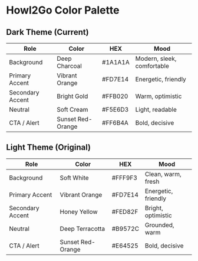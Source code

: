 # Howl2Go Color Palette

## Dark Theme (Current)

| Role | Color | HEX | Mood |
|------|-------|-----|------|
| Background | Deep Charcoal | #1A1A1A | Modern, sleek, comfortable |
| Primary Accent | Vibrant Orange | #FD7E14 | Energetic, friendly |
| Secondary Accent | Bright Gold | #FFB020 | Warm, optimistic |
| Neutral | Soft Cream | #F5E6D3 | Light, readable |
| CTA / Alert | Sunset Red-Orange | #FF6B4A | Bold, decisive |

## Light Theme (Original)

| Role | Color | HEX | Mood |
|------|-------|-----|------|
| Background | Soft White | #FFF9F3 | Clean, warm, fresh |
| Primary Accent | Vibrant Orange | #FD7E14 | Energetic, friendly |
| Secondary Accent | Honey Yellow | #FED82F | Bright, optimistic |
| Neutral | Deep Terracotta | #B9572C | Grounded, warm |
| CTA / Alert | Sunset Red-Orange | #E64525 | Bold, decisive |
